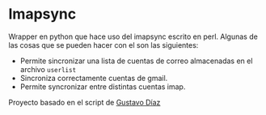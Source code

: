 Imapsync
========

Wrapper en python que hace uso del imapsync escrito en perl. 
Algunas de las cosas que se pueden hacer con el son las siguientes:

- Permite sincronizar una lista de cuentas de correo almacenadas en el archivo `userlist`
- Sincroniza correctamente cuentas de gmail.
- Permite syncronizar entre distintas cuentas imap.

Proyecto basado en el script de [Gustavo Díaz](http://artistic.lnxteam.org/?p=231)
